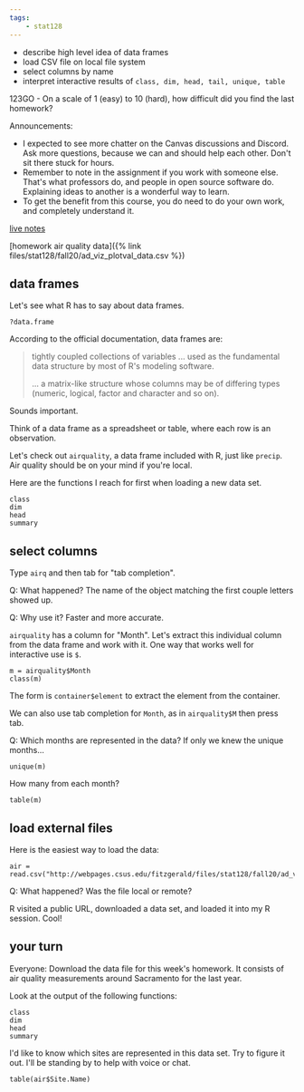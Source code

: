 ```yaml
---
tags:
    - stat128
---
```


- describe high level idea of data frames
- load CSV file on local file system
- select columns by name
- interpret interactive results of `class, dim, head, tail, unique, table`

123GO - On a scale of 1 (easy) to 10 (hard), how difficult did you find the last homework?

Announcements:

- I expected to see more chatter on the Canvas discussions and Discord.
    Ask more questions, because we can and should help each other.
    Don't sit there stuck for hours.
- Remember to note in the assignment if you work with someone else.
    That's what professors do, and people in open source software do.
    Explaining ideas to another is a wonderful way to learn.
- To get the benefit from this course, you do need to do your own work, and completely understand it.

[live notes](https://github.com/clarkfitzg/stat128/blob/master/2020-09-14.Rmd)

[homework air quality data]({% link files/stat128/fall20/ad_viz_plotval_data.csv %})


## data frames

Let's see what R has to say about data frames.

```{r}
?data.frame
```

According to the official documentation, data frames are:

> tightly coupled collections of variables ... used as the fundamental data structure by most of R's modeling software.
>
> ... a matrix-like structure whose columns may be of differing types (numeric, logical, factor and character and so on).

Sounds important.

Think of a data frame as a spreadsheet or table, where each row is an observation.

Let's check out `airquality`, a data frame included with R, just like `precip`.
Air quality should be on your mind if you're local.

Here are the functions I reach for first when loading a new data set.

```{r}
class
dim
head
summary
```

## select columns

Type `airq` and then tab for "tab completion".

Q: What happened?
The name of the object matching the first couple letters showed up.

Q: Why use it?
Faster and more accurate.

`airquality` has a column for "Month".
Let's extract this individual column from the data frame and work with it.
One way that works well for interactive use is `$`.

```{r}
m = airquality$Month
class(m)
```

The form is `container$element` to extract the element from the container.

We can also use tab completion for `Month`, as in `airquality$M` then press tab.

Q: Which months are represented in the data?
If only we knew the unique months...

```{r}
unique(m)
```

How many from each month?

```{r}
table(m)
```


## load external files


Here is the easiest way to load the data:

```{r}
air = read.csv("http://webpages.csus.edu/fitzgerald/files/stat128/fall20/ad_viz_plotval_data.csv")
```

Q: What happened?
Was the file local or remote?

R visited a public URL, downloaded a data set, and loaded it into my R session.
Cool!


## your turn

Everyone: Download the data file for this week's homework.
It consists of air quality measurements around Sacramento for the last year.

Look at the output of the following functions:

```{r}
class
dim
head
summary
```

I'd like to know which sites are represented in this data set.
Try to figure it out.
I'll be standing by to help with voice or chat.

```{r}
table(air$Site.Name)
```
